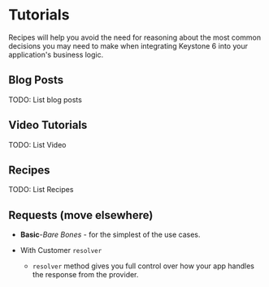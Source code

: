 # Tutorials

Recipes will help you avoid the need for reasoning about the most common decisions you may need to make when integrating Keystone 6 into your application's business logic.

## Blog Posts

TODO: List blog posts

## Video Tutorials

TODO: List Video

## Recipes

TODO: List Recipes

## Requests (move elsewhere)

- **Basic**-_Bare Bones_ - for the simplest of the use cases.

- With Customer `resolver`

  - `resolver` method gives you full control over how your app handles the response from the provider.
